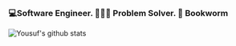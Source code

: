 ### 💻Software Engineer. 🤔💭💫 Problem Solver. 📖 Bookworm

![Yousuf's github stats](https://github-readme-stats.vercel.app/api?username=yousuf-hossain-shanto&count_private=true)
